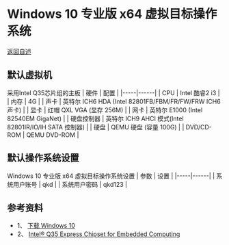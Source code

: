 # Windows 10 专业版 x64 虚拟目标操作系统
  [返回自述](https://gitee.com/david921518/qkd-app/blob/gitee/README.md)
  
## 默认虚拟机
 采用Intel Q35芯片组的主板
| 硬件 | 配置 |
|-----|------|
| CPU | Intel 酷睿2 i3 |
| 内存 | 4G |
| 声卡 | 英特尔 ICH6 HDA (Intel 82801FB/FBM/FR/FW/FRW ICH6声卡) |
| 显卡 | 红帽 QXL VGA (显存 256M) |
| 网卡 | 英特尔 E1000 (Intel 82540EM GigaNet) |
| 硬盘控制器 | 英特尔 ICH9 AHCI 模式(Intel 82801IR/IO/IH SATA 控制器) |
| 硬盘 | QEMU 硬盘 (容量 100G) |
| DVD/CD-ROM | QEMU DVD-ROM |

## 默认操作系统设置
 Windows 10 专业版 x64 虚拟目标操作系统设置
| 参数 | 设置 |
|-----|------|
| 系统用户账号 | qkd |
| 系统用户密码 | qkd123 |

## 参考资料
- 1、 [下载 Windows 10](https://www.microsoft.com/zh-cn/software-download/windows10)
- 2、 [Intel® Q35 Express Chipset for Embedded Computing](https://www.intel.cn/content/dam/www/public/us/en/documents/product-briefs/q35-chipset-brief.pdf)
